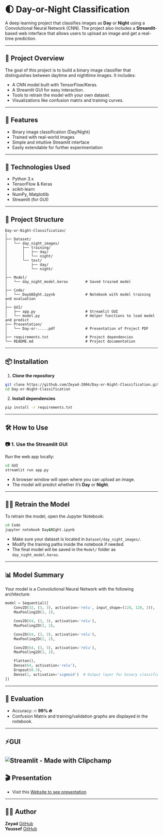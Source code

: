 
# 🌓 Day-or-Night Classification

A deep learning project that classifies images as **Day** or **Night** using a Convolutional Neural Network (CNN). The project also includes a **Streamlit**-based web interface that allows users to upload an image and get a real-time prediction.

---

## 📌 Project Overview

The goal of this project is to build a binary image classifier that distinguishes between daytime and nighttime images. It includes:

- A CNN model built with TensorFlow/Keras.
- A Streamlit GUI for easy interaction.
- Tools to retrain the model with your own dataset.
- Visualizations like confusion matrix and training curves.

---

## 🚀 Features

- Binary image classification (Day/Night)
- Trained with real-world images
- Simple and intuitive Streamlit interface
- Easily extendable for further experimentation

---

## 🧠 Technologies Used

- Python 3.x  
- TensorFlow & Keras  
- scikit-learn  
- NumPy, Matplotlib  
- Streamlit (for GUI)

---

## 📁 Project Structure

```
Day-or-Night-Classification/
│
├── Dataset/
│   └── day_night_images/
│       ├── training/
│       │   ├── day/
│       │   └── night/
│       └── test/
│           ├── day/
│           └── night/
│
├── Model/
│   └── day_night_model.keras        # Saved trained model
│
├── Code/
│   └── Day&NIght.ipynb              # Notebook with model training and evaluation
│
├── GUI/
│   ├── app.py                       # Streamlit GUI
│   └── model.py                     # Helper functions to load model and predict
├── Presentation/
│   └── Day-or-.....pdf              # Presentation of Project PDF
│
├── requirements.txt                 # Project dependencies
└── README.md                        # Project documentation
```

---

## 📦 Installation

1. **Clone the repository**  
```bash
git clone https://github.com/Zeyad-2004/Day-or-Night-Classification.git
cd Day-or-Night-Classification
```

2. **Install dependencies**  
```bash
pip install -r requirements.txt
```

---

## 🛠️ How to Use

### 📷 1. Use the Streamlit GUI

Run the web app locally:

```bash
cd GUI
streamlit run app.py
```

- A browser window will open where you can upload an image.
- The model will predict whether it’s **Day** or **Night**.

---

## 🏋️‍♂️ Retrain the Model

To retrain the model, open the Jupyter Notebook:

```bash
cd Code
jupyter notebook Day&NIght.ipynb
```

- Make sure your dataset is located in `Dataset/day_night_images/`.
- Modify the training paths inside the notebook if needed.
- The final model will be saved in the `Model/` folder as `day_night_model.keras`.

---

## 📊 Model Summary

Your model is a Convolutional Neural Network with the following architecture:

```python
model = Sequential([
    Conv2D(32, (3, 3), activation='relu', input_shape=(128, 128, 3)),
    MaxPooling2D(2, 2),

    Conv2D(64, (3, 3), activation='relu'),
    MaxPooling2D(2, 2),

    Conv2D(64, (3, 3), activation='relu'),
    MaxPooling2D(2, 2),

    Conv2D(64, (3, 3), activation='relu'),
    MaxPooling2D(2, 2),

    Flatten(),
    Dense(64, activation='relu'),
    Dropout(0.3),
    Dense(1, activation='sigmoid')  # Output layer for binary classification
])
```

---

## 🧪 Evaluation

- Accuracy: 🔥 **99% 🔥**
- Confusion Matrix and training/validation graphs are displayed in the notebook.

---
## ⚡GUI
 ![Streamlit - Made with Clipchamp](https://github.com/user-attachments/assets/f9488400-35c1-4ad5-9fa6-b01947a745bc)
---

## 🎬 Presentation
- Visit this [Website to see presentation](https://day-or-night-unveiling-t-5b7cn1t.gamma.site/)

---

## 🙋‍♂️ Author

**Zeyad**
[GitHub](https://github.com/Zeyad-2004)
<br>
**Youssef**
[GitHub](https://github.com/Youssef-Mahmoud-Youssef)
